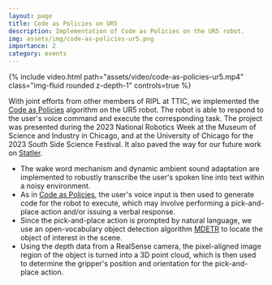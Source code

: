 ```yaml
---
layout: page
title: Code as Policies on UR5
description: Implementation of Code as Policies on the UR5 robot.
img: assets/img/code-as-policies-ur5.png
importance: 2
category: events
---
```


<div class="row">
    <div class="col-sm mt-3 mt-md-0">
        {% include video.html path="assets/video/code-as-policies-ur5.mp4" class="img-fluid rounded z-depth-1" controls=true %}
    </div>
</div>

With joint efforts from other members of RIPL at TTIC, we implemented the [Code as Policies](https://code-as-policies.github.io/) algorithm on the UR5 robot. The robot is able to respond to the user's voice command and execute the corresponding task. The project was presented during the 2023 National Robotics Week at the Museum of Science and Industry in Chicago, and at the University of Chicago for the 2023 South Side Science Festival. It also paved the way for our future work on [Statler](https://statler-lm.github.io/).

* The wake word mechanism and dynamic ambient sound adaptation are implemented to robustly transcribe the user's spoken line into text within a noisy environment.
* As in [Code as Policies](https://code-as-policies.github.io/), the user's voice input is then used to generate code for the robot to execute, which may involve performing a pick-and-place action and/or issuing a verbal response.
* Since the pick-and-place action is prompted by natural language, we use an open-vocabulary object detection algorithm [MDETR](https://ashkamath.github.io/mdetr_page/) to locate the object of interest in the scene.
* Using the depth data from a RealSense camera, the pixel-aligned image region of the object is turned into a 3D point cloud, which is then used to determine the gripper's position and orientation for the pick-and-place action.
